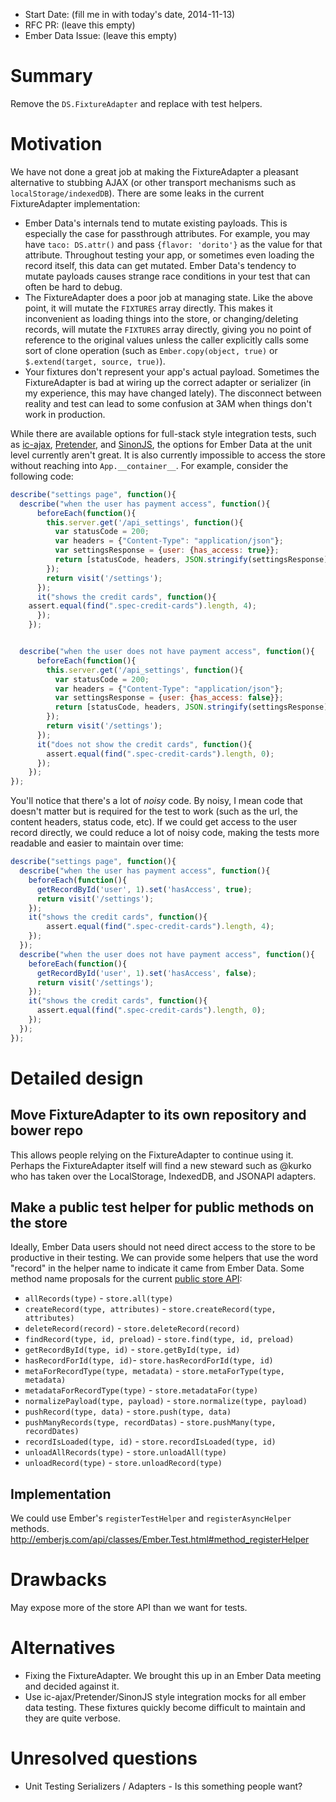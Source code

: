 - Start Date: (fill me in with today's date, 2014-11-13)
- RFC PR: (leave this empty)
- Ember Data Issue: (leave this empty)

# Summary

Remove the `DS.FixtureAdapter` and replace with test helpers.

# Motivation

We have not done a great job at making the FixtureAdapter a pleasant
alternative to stubbing AJAX (or other transport mechanisms such as
`localStorage/indexedDB`). There are some leaks in the current FixtureAdapter
implementation:

* Ember Data's internals tend to mutate existing payloads. This is especially
the case for passthrough attributes. For example, you may have `taco:
DS.attr()` and pass `{flavor: 'dorito'}` as the value for that attribute.
Throughout testing your app, or sometimes even loading the record itself,
this data can get mutated. Ember Data's tendency to mutate payloads causes
strange race conditions in your test that can often be hard to debug.
* The FixtureAdapter does a poor job at managing state. Like the above point,
it will mutate the `FIXTURES` array directly. This makes it inconvenient as
loading things into the store, or changing/deleting records, will mutate the
`FIXTURES` array directly, giving you no point of reference to the original
values unless the caller explicitly calls some sort of clone operation (such
as `Ember.copy(object, true)` or `$.extend(target, source, true)`).
* Your fixtures don't represent your app's actual payload. Sometimes the
FixtureAdapter is bad at wiring up the correct adapter or serializer (in my
experience, this may have changed lately). The disconnect between reality and
test can lead to some confusion at 3AM when things don't work in production.

While there are available options for full-stack style integration tests, such
as [ic-ajax][ic-ajax], [Pretender][pretender], and [SinonJS][sinon], the
options for Ember Data at the unit level currently aren't great. It is also
currently impossible to access the store without reaching into
`App.__container__`. For example, consider the following code:

```javascript
describe("settings page", function(){
  describe("when the user has payment access", function(){
	  beforeEach(function(){
	    this.server.get('/api_settings', function(){
	      var statusCode = 200;
	      var headers = {"Content-Type": "application/json"};
	      var settingsResponse = {user: {has_access: true}};
	      return [statusCode, headers, JSON.stringify(settingsResponse)];
	    });
	    return visit('/settings');
	  });
	  it("shows the credit cards", function(){
	assert.equal(find(".spec-credit-cards").length, 4);
	  });
	});


  describe("when the user does not have payment access", function(){
      beforeEach(function(){
        this.server.get('/api_settings', function(){
          var statusCode = 200;
          var headers = {"Content-Type": "application/json"};
          var settingsResponse = {user: {has_access: false}};
          return [statusCode, headers, JSON.stringify(settingsResponse)];
        });
        return visit('/settings');
      });
      it("does not show the credit cards", function(){
        assert.equal(find(".spec-credit-cards").length, 0);
      });
    });
});
```

You'll notice that there's a lot of *noisy* code. By noisy, I mean code that
doesn't matter but is required for the test to work (such as the url, the
content headers, status code, etc). If we could get access to the user record
directly, we could reduce a lot of noisy code, making the tests more readable
and easier to maintain over time:

```javascript
describe("settings page", function(){
  describe("when the user has payment access", function(){
    beforeEach(function(){
      getRecordById('user', 1).set('hasAccess', true);
      return visit('/settings');
    });
    it("shows the credit cards", function(){
        assert.equal(find(".spec-credit-cards").length, 4);
    });
  });
  describe("when the user does not have payment access", function(){
    beforeEach(function(){
      getRecordById('user', 1).set('hasAccess', false);
      return visit('/settings');
    });
    it("shows the credit cards", function(){
      assert.equal(find(".spec-credit-cards").length, 0);
    });
  });
});
```

# Detailed design

## Move FixtureAdapter to its own repository and bower repo

This allows people relying on the FixtureAdapter to continue using it. Perhaps
the FixtureAdapter itself will find a new steward such as @kurko who has taken over
the LocalStorage, IndexedDB, and JSONAPI adapters.

## Make a public test helper for public methods on the store

Ideally, Ember Data users should not need direct access to the store to be
productive in their testing. We can provide some helpers that use the word
"record" in the helper name to indicate it came from Ember Data. Some method
name proposals for the current [public store API][ember-data-public-api]:

* `allRecords(type)` - `store.all(type)`
* `createRecord(type, attributes)` - `store.createRecord(type, attributes)`
* `deleteRecord(record)` - `store.deleteRecord(record)`
* `findRecord(type, id, preload)` - `store.find(type, id, preload)`
* `getRecordById(type, id)` - `store.getById(type, id)`
* `hasRecordForId(type, id)`- `store.hasRecordForId(type, id)`
* `metaForRecordType(type, metadata)` - `store.metaForType(type, metadata)`
* `metadataForRecordType(type)` - `store.metadataFor(type)`
* `normalizePayload(type, payload)` - `store.normalize(type, payload)`
* `pushRecord(type, data)` - `store.push(type, data)`
* `pushManyRecords(type, recordDatas)` - `store.pushMany(type, recordDates)`
* `recordIsLoaded(type, id)` - `store.recordIsLoaded(type, id)`
* `unloadAllRecords(type)` - `store.unloadAll(type)`
* `unloadRecord(type)` - `store.unloadRecord(type)`

## Implementation

We could use Ember's `registerTestHelper` and `registerAsyncHelper` methods.
http://emberjs.com/api/classes/Ember.Test.html#method_registerHelper

# Drawbacks

May expose more of the store API than we want for tests.

# Alternatives

* Fixing the FixtureAdapter. We brought this up in an Ember Data meeting and
decided against it.
* Use ic-ajax/Pretender/SinonJS style integration mocks for all ember data
testing. These fixtures quickly become difficult to maintain and they are
quite verbose.

# Unresolved questions

* Unit Testing Serializers / Adapters - Is this something people want?

<!-- Links -->
[ic-ajax]: https://github.com/instructure/ic-ajax
[pretender]: https://github.com/trek/pretender
[sinon]: http://sinonjs.org/
[ember-data-public-api]: http://emberjs.com/api/data/classes/DS.Store.html
